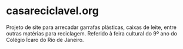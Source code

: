 # casareciclavel.org
Projeto de site para arrecadar garrafas plásticas, caixas de leite, entre outras matérias para reciclagem. Referido à feira cultural do 9º ano do Colégio Ícaro do Rio de Janeiro.
